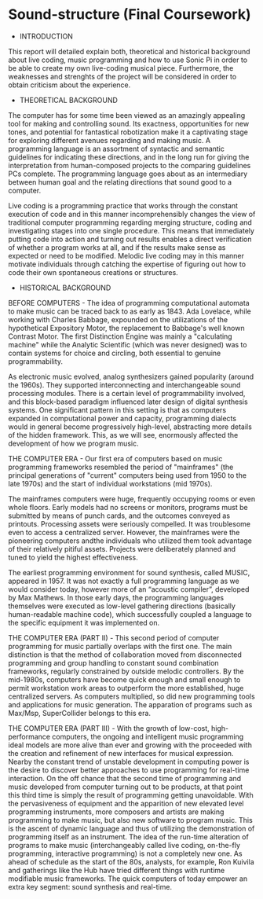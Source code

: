 # Sound-structure (Final Coursework)


- INTRODUCTION

This report will detailed explain both, theoretical and historical background about live coding, music programming and how to use Sonic Pi in order to be able to create my own live-coding musical piece. Furthermore, the weaknesses and strenghts of the project will be considered in order to obtain criticism about the experience.

- THEORETICAL BACKGROUND

The computer has for some time been viewed as an amazingly appealing tool for making and controlling sound. Its exactness, opportunities for new tones, and potential for fantastical robotization make it a captivating stage for exploring different avenues regarding and making music. A programming language is an assortment of syntactic and semantic guidelines for indicating these directions, and in the long run for giving the interpretation from human-composed projects to the comparing guidelines PCs complete. The programming language goes about as an intermediary between human goal and the relating directions that sound good to a computer.

Live coding is a programming practice that works through the constant execution of code and in this manner incomprehensibly changes the view of traditional computer programming regarding merging structure, coding and investigating stages into one single procedure. This means that immediately putting code into action and turning out results enables a direct verification of whether a program works at all, and if the results make sense as expected or need to be modified. Melodic live coding may in this manner motivate individuals through catching the expertise of figuring out how to code their own spontaneous creations or structures.

- HISTORICAL BACKGROUND


BEFORE COMPUTERS - The idea of programming computational automata to make music can be traced back to as early as 1843. Ada Lovelace, while working with Charles Babbage, expounded on the utilizations of the hypothetical Expository Motor, the replacement to Babbage's well known Contrast Motor. The first Distinction Engine was mainly a "calculating machine" while the Analytic Scientific (which was never designed) was to contain systems for choice and circling, both essential to genuine programmability.

As electronic music evolved, analog synthesizers gained popularity (around  the  1960s). They supported interconnecting and interchangeable sound processing modules. There is a  certain level of programmability involved, and this block-based paradigm  influenced later design of digital synthesis systems. One significant pattern in this setting is that as computers expanded in computational power and capacity, programming dialects would in general become progressively high-level, abstracting more details of the hidden framework. This, as we will see, enormously affected the development of how we program music.

THE COMPUTER ERA - Our first era of computers based on music programming frameworks resembled the period of "mainframes" (the principal generations of "current" computers being used from 1950 to the late 1970s) and the start of individual workstations (mid 1970s).

The mainframes computers were huge, frequently occupying rooms or even whole floors. Early models had no screens or monitors, programs must be submitted by means of punch cards, and the outcomes conveyed as printouts. Processing assets were seriously compelled. It was troublesome even to access a centralized server. However,  the mainframes were the pioneering computers andthe individuals who utilized them took advantage of their relatively pitiful assets. Projects were deliberately planned and tuned to yield the highest effectiveness.

The earliest programming environment for sound synthesis, called  MUSIC, appeared in 1957. It was not exactly a full programming language as we would consider today, however more of an “acoustic compiler”, developed by Max Mathews. In those early days, the programming languages themselves were executed as low-level gathering directions (basically human-readable machine code), which successfully coupled a language to the specific equipment it was implemented on.

THE COMPUTER ERA (PART II) - This second period of computer programming for music partially overlaps with the first one. The main distinction is that the method of collaboration moved from disconnected programming and group handling to constant sound combination frameworks, regularly constrained by outside melodic controllers. By the mid-1980s, computers have become quick enough and small enough to permit workstation work areas to outperform the more established, huge centralized servers. As computers multiplied, so did new programming tools and applications for music generation. The apparation of programs such as Max/Msp, SuperCollider belongs to this era.  


THE COMPUTER ERA (PART III) - With the growth of low-cost, high-performance computers, the ongoing and intelligent music programming ideal models are more alive than ever and growing with the proceeded with the creation and refinement of new interfaces for musical expression. Nearby the constant trend of unstable development in computing power is the desire to discover better approaches to use programming for real-time interaction. On the off chance that the second time of programming and music developed from computer turning out to be products, at that point this third time is simply the result of programming getting unavoidable. With the pervasiveness of equipment and the apparition of new elevated level programming instruments, more composers and artists are making programming to make music, but also new software to program music. This is the ascent of dynamic language and thus of utilizing the demonstration of programming itself as an instrument. The idea of the run-time alteration of programs to make music (interchangeably  called live coding,  on-the-fly  programming,  interactive  programming) is not a completely new one. As ahead of schedule as the start of the 80s, analysts, for example, Ron Kuivila and gatherings like the Hub have tried different things with runtime modifiable music frameworks. The quick computers of today empower an extra key segment: sound synthesis and real-time.

